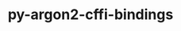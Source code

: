 ---
title: "py-argon2-cffi-bindings"
layout: cache
categories: [package, develop]
meta: {"compilers": ["gcc@11.1.0", "gcc@11.4.0"], "num_specs": 76, "num_specs_by_stack": {"data-vis-sdk": 16, "e4s": 30, "e4s-neoverse-v2": 30, "root": 76}, "oss": ["ubuntu20.04", "ubuntu22.04"], "platforms": ["linux"], "stacks": ["data-vis-sdk", "e4s", "e4s-neoverse-v2", "root"], "targets": ["neoverse_v2", "x86_64_v3"], "versions": ["21.2.0"]}
spec_details: [{"compiler": "gcc@11.4.0", "hash": "22rr6s6sjtft7lhze2ajdy5dlkych6xk", "os": "ubuntu22.04", "platform": "linux", "size": "-", "stacks": ["e4s", "root"], "target": "x86_64_v3", "variants": ["build_system=python_pip"], "versions": ["21.2.0"]}, {"compiler": "gcc@11.4.0", "hash": "2etaebxb2tjfeg7nmiep4jyvexpbbnfd", "os": "ubuntu22.04", "platform": "linux", "size": "-", "stacks": ["e4s", "root"], "target": "x86_64_v3", "variants": ["build_system=python_pip"], "versions": ["21.2.0"]}, {"compiler": "gcc@11.4.0", "hash": "2uqxvf5br6uswzjneqn6mjybwsjdevnu", "os": "ubuntu22.04", "platform": "linux", "size": "-", "stacks": ["e4s", "root"], "target": "x86_64_v3", "variants": ["build_system=python_pip"], "versions": ["21.2.0"]}, {"compiler": "gcc@11.1.0", "hash": "4y3sf7iy6q7y5lod6vswn4tbavrkaaxn", "os": "ubuntu20.04", "platform": "linux", "size": "-", "stacks": ["data-vis-sdk", "root"], "target": "x86_64_v3", "variants": ["build_system=python_pip"], "versions": ["21.2.0"]}, {"compiler": "gcc@11.4.0", "hash": "4zue7d7vfx5ly76zdgwfq77sk2xjg647", "os": "ubuntu22.04", "platform": "linux", "size": "-", "stacks": ["e4s", "root"], "target": "x86_64_v3", "variants": ["build_system=python_pip"], "versions": ["21.2.0"]}, {"compiler": "gcc@11.4.0", "hash": "5dvzcgpsg7advi5j46qgd2bdstjsaz3g", "os": "ubuntu22.04", "platform": "linux", "size": "-", "stacks": ["e4s-neoverse-v2", "root"], "target": "neoverse_v2", "variants": ["build_system=python_pip"], "versions": ["21.2.0"]}, {"compiler": "gcc@11.4.0", "hash": "5iquenc4rslwrhs4n3kr7oogwgjful5j", "os": "ubuntu22.04", "platform": "linux", "size": "-", "stacks": ["e4s", "root"], "target": "x86_64_v3", "variants": ["build_system=python_pip"], "versions": ["21.2.0"]}, {"compiler": "gcc@11.4.0", "hash": "5p3tzub3uez5cynes3uimftvq4i7xcda", "os": "ubuntu22.04", "platform": "linux", "size": "-", "stacks": ["e4s", "root"], "target": "x86_64_v3", "variants": ["build_system=python_pip"], "versions": ["21.2.0"]}, {"compiler": "gcc@11.4.0", "hash": "5rxfzt5hbghetymvvpxfkptlhpaw3w5b", "os": "ubuntu22.04", "platform": "linux", "size": "-", "stacks": ["e4s", "root"], "target": "x86_64_v3", "variants": ["build_system=python_pip"], "versions": ["21.2.0"]}, {"compiler": "gcc@11.4.0", "hash": "6rkfavjvmxewgj6hezrdqovvmd4b2prs", "os": "ubuntu22.04", "platform": "linux", "size": "-", "stacks": ["e4s-neoverse-v2", "root"], "target": "neoverse_v2", "variants": ["build_system=python_pip"], "versions": ["21.2.0"]}, {"compiler": "gcc@11.4.0", "hash": "6xuagytn4qjjbrbofxjzfijvwcst4am5", "os": "ubuntu22.04", "platform": "linux", "size": "-", "stacks": ["e4s", "root"], "target": "x86_64_v3", "variants": ["build_system=python_pip"], "versions": ["21.2.0"]}, {"compiler": "gcc@11.4.0", "hash": "7dlzko34lla4oyuldgsafb44hti6ktie", "os": "ubuntu22.04", "platform": "linux", "size": "-", "stacks": ["e4s-neoverse-v2", "root"], "target": "neoverse_v2", "variants": ["build_system=python_pip"], "versions": ["21.2.0"]}, {"compiler": "gcc@11.1.0", "hash": "7xkbfqzw4wf3q5dne3kxy2jvzi2a5ovl", "os": "ubuntu20.04", "platform": "linux", "size": "-", "stacks": ["data-vis-sdk", "root"], "target": "x86_64_v3", "variants": ["build_system=python_pip"], "versions": ["21.2.0"]}, {"compiler": "gcc@11.4.0", "hash": "a6kfcpfu4rqcgw4zjteiodcqk3eo2bim", "os": "ubuntu22.04", "platform": "linux", "size": "-", "stacks": ["e4s", "root"], "target": "x86_64_v3", "variants": ["build_system=python_pip"], "versions": ["21.2.0"]}, {"compiler": "gcc@11.4.0", "hash": "a7o4kim3ab6fvt5gyzk552id7atmkmuc", "os": "ubuntu22.04", "platform": "linux", "size": "-", "stacks": ["e4s", "root"], "target": "x86_64_v3", "variants": ["build_system=python_pip"], "versions": ["21.2.0"]}, {"compiler": "gcc@11.4.0", "hash": "a7zdjvoxesobptsin6m2my237lqv32h7", "os": "ubuntu22.04", "platform": "linux", "size": "-", "stacks": ["e4s-neoverse-v2", "root"], "target": "neoverse_v2", "variants": ["build_system=python_pip"], "versions": ["21.2.0"]}, {"compiler": "gcc@11.4.0", "hash": "ahkfvercnxfg4vxrin6g4lq4n6cgtk66", "os": "ubuntu22.04", "platform": "linux", "size": "-", "stacks": ["e4s-neoverse-v2", "root"], "target": "neoverse_v2", "variants": ["build_system=python_pip"], "versions": ["21.2.0"]}, {"compiler": "gcc@11.4.0", "hash": "ajmika6mzt6iyhsornfth4wuxkajybid", "os": "ubuntu22.04", "platform": "linux", "size": "-", "stacks": ["e4s", "root"], "target": "x86_64_v3", "variants": ["build_system=python_pip"], "versions": ["21.2.0"]}, {"compiler": "gcc@11.4.0", "hash": "ax26oc6zakjihwvmk5zkjrkfgbvs7zf3", "os": "ubuntu22.04", "platform": "linux", "size": "-", "stacks": ["e4s-neoverse-v2", "root"], "target": "neoverse_v2", "variants": ["build_system=python_pip"], "versions": ["21.2.0"]}, {"compiler": "gcc@11.1.0", "hash": "b4zqqnop6gudrcfajtmppmjhzbl5z5jh", "os": "ubuntu20.04", "platform": "linux", "size": "-", "stacks": ["data-vis-sdk", "root"], "target": "x86_64_v3", "variants": ["build_system=python_pip"], "versions": ["21.2.0"]}, {"compiler": "gcc@11.4.0", "hash": "bhbkfy77a337docsxk43sv5zg2gocymn", "os": "ubuntu22.04", "platform": "linux", "size": "-", "stacks": ["e4s", "root"], "target": "x86_64_v3", "variants": ["build_system=python_pip"], "versions": ["21.2.0"]}, {"compiler": "gcc@11.4.0", "hash": "bz4r73udygz3c7wq4unext43b5y35iut", "os": "ubuntu22.04", "platform": "linux", "size": "-", "stacks": ["e4s-neoverse-v2", "root"], "target": "neoverse_v2", "variants": ["build_system=python_pip"], "versions": ["21.2.0"]}, {"compiler": "gcc@11.4.0", "hash": "c5t6c2cl6nrhoc6tfhj6i7nmv3cwx25w", "os": "ubuntu22.04", "platform": "linux", "size": "-", "stacks": ["e4s-neoverse-v2", "root"], "target": "neoverse_v2", "variants": ["build_system=python_pip"], "versions": ["21.2.0"]}, {"compiler": "gcc@11.1.0", "hash": "ciwnkz5qu3bt433mi6iq5fdirxuz3szy", "os": "ubuntu20.04", "platform": "linux", "size": "-", "stacks": ["data-vis-sdk", "root"], "target": "x86_64_v3", "variants": ["build_system=python_pip"], "versions": ["21.2.0"]}, {"compiler": "gcc@11.4.0", "hash": "clwh4ygjcc3xlwftoucx6nmkq6uwzp4l", "os": "ubuntu22.04", "platform": "linux", "size": "-", "stacks": ["e4s-neoverse-v2", "root"], "target": "neoverse_v2", "variants": ["build_system=python_pip"], "versions": ["21.2.0"]}, {"compiler": "gcc@11.1.0", "hash": "codijw5chabqiqphposwlgpnwi7fov6s", "os": "ubuntu20.04", "platform": "linux", "size": "-", "stacks": ["data-vis-sdk", "root"], "target": "x86_64_v3", "variants": ["build_system=python_pip"], "versions": ["21.2.0"]}, {"compiler": "gcc@11.4.0", "hash": "cqixntlsf4mhfb3tl5qhq4xugc7puaro", "os": "ubuntu22.04", "platform": "linux", "size": "-", "stacks": ["e4s-neoverse-v2", "root"], "target": "neoverse_v2", "variants": ["build_system=python_pip"], "versions": ["21.2.0"]}, {"compiler": "gcc@11.4.0", "hash": "dcdhrpu6lmybashr3hl65wwr2av2hcvi", "os": "ubuntu22.04", "platform": "linux", "size": "-", "stacks": ["e4s-neoverse-v2", "root"], "target": "neoverse_v2", "variants": ["build_system=python_pip"], "versions": ["21.2.0"]}, {"compiler": "gcc@11.4.0", "hash": "dd7ogh4p4iedmgbgxhizsog622xtena6", "os": "ubuntu22.04", "platform": "linux", "size": "-", "stacks": ["e4s", "root"], "target": "x86_64_v3", "variants": ["build_system=python_pip"], "versions": ["21.2.0"]}, {"compiler": "gcc@11.4.0", "hash": "dx3rrw4vwi2bcfcrkfwpqmrum2jcxan7", "os": "ubuntu22.04", "platform": "linux", "size": "-", "stacks": ["e4s-neoverse-v2", "root"], "target": "neoverse_v2", "variants": ["build_system=python_pip"], "versions": ["21.2.0"]}, {"compiler": "gcc@11.1.0", "hash": "ejfn4y5m4tvphdvlqp6dy2357q552pmd", "os": "ubuntu20.04", "platform": "linux", "size": "-", "stacks": ["data-vis-sdk", "root"], "target": "x86_64_v3", "variants": ["build_system=python_pip"], "versions": ["21.2.0"]}, {"compiler": "gcc@11.4.0", "hash": "elwh4jzrtddgdxs5rwq5huubcubg7ypd", "os": "ubuntu22.04", "platform": "linux", "size": "-", "stacks": ["e4s-neoverse-v2", "root"], "target": "neoverse_v2", "variants": ["build_system=python_pip"], "versions": ["21.2.0"]}, {"compiler": "gcc@11.4.0", "hash": "f2sagtb76wex46n74jiffhjufxltlowe", "os": "ubuntu22.04", "platform": "linux", "size": "-", "stacks": ["e4s", "root"], "target": "x86_64_v3", "variants": ["build_system=python_pip"], "versions": ["21.2.0"]}, {"compiler": "gcc@11.4.0", "hash": "f5py66brgb4ebwj4pallhpqtutmza73u", "os": "ubuntu22.04", "platform": "linux", "size": "-", "stacks": ["e4s", "root"], "target": "x86_64_v3", "variants": ["build_system=python_pip"], "versions": ["21.2.0"]}, {"compiler": "gcc@11.4.0", "hash": "fhywqfkd5ez5ayyjagaqatiw47ctlc7v", "os": "ubuntu22.04", "platform": "linux", "size": "-", "stacks": ["e4s", "root"], "target": "x86_64_v3", "variants": ["build_system=python_pip"], "versions": ["21.2.0"]}, {"compiler": "gcc@11.1.0", "hash": "fzgfqdm5pydy5onsjteerumbeydgman4", "os": "ubuntu20.04", "platform": "linux", "size": "-", "stacks": ["data-vis-sdk", "root"], "target": "x86_64_v3", "variants": ["build_system=python_pip"], "versions": ["21.2.0"]}, {"compiler": "gcc@11.4.0", "hash": "gbfo4kugozswllwautp3w6evwulmbj35", "os": "ubuntu22.04", "platform": "linux", "size": "-", "stacks": ["e4s", "root"], "target": "x86_64_v3", "variants": ["build_system=python_pip"], "versions": ["21.2.0"]}, {"compiler": "gcc@11.4.0", "hash": "gbyquavwaqbrhikkwfjmqkdhbhofaab6", "os": "ubuntu22.04", "platform": "linux", "size": "-", "stacks": ["e4s-neoverse-v2", "root"], "target": "neoverse_v2", "variants": ["build_system=python_pip"], "versions": ["21.2.0"]}, {"compiler": "gcc@11.4.0", "hash": "gctetsy6vv7etehmprmfhjmgm6z2m72n", "os": "ubuntu22.04", "platform": "linux", "size": "-", "stacks": ["e4s-neoverse-v2", "root"], "target": "neoverse_v2", "variants": ["build_system=python_pip"], "versions": ["21.2.0"]}, {"compiler": "gcc@11.4.0", "hash": "grjowvnv4npdfg52zgwrpejw3eyu6fcu", "os": "ubuntu22.04", "platform": "linux", "size": "-", "stacks": ["e4s-neoverse-v2", "root"], "target": "neoverse_v2", "variants": ["build_system=python_pip"], "versions": ["21.2.0"]}, {"compiler": "gcc@11.1.0", "hash": "jgq5d2uzgd7l5xxkkylrgq3tampfri6e", "os": "ubuntu20.04", "platform": "linux", "size": "-", "stacks": ["data-vis-sdk", "root"], "target": "x86_64_v3", "variants": ["build_system=python_pip"], "versions": ["21.2.0"]}, {"compiler": "gcc@11.4.0", "hash": "jtse4hfdqeajni4467ow2jbzrx3pa5zd", "os": "ubuntu22.04", "platform": "linux", "size": "-", "stacks": ["e4s", "root"], "target": "x86_64_v3", "variants": ["build_system=python_pip"], "versions": ["21.2.0"]}, {"compiler": "gcc@11.4.0", "hash": "kmd7sfezeociyvzhsijux2tbngako3wj", "os": "ubuntu22.04", "platform": "linux", "size": "-", "stacks": ["e4s", "root"], "target": "x86_64_v3", "variants": ["build_system=python_pip"], "versions": ["21.2.0"]}, {"compiler": "gcc@11.4.0", "hash": "kmhyffp62amfgeg64btu3jtjt26qfxr4", "os": "ubuntu22.04", "platform": "linux", "size": "-", "stacks": ["e4s-neoverse-v2", "root"], "target": "neoverse_v2", "variants": ["build_system=python_pip"], "versions": ["21.2.0"]}, {"compiler": "gcc@11.4.0", "hash": "kxzfcwrzd2dd7ytbpr5u6icwxfvodxn4", "os": "ubuntu22.04", "platform": "linux", "size": "-", "stacks": ["e4s", "root"], "target": "x86_64_v3", "variants": ["build_system=python_pip"], "versions": ["21.2.0"]}, {"compiler": "gcc@11.4.0", "hash": "lcgewxx44sa7t5gbovk2n3gikkmchhpr", "os": "ubuntu22.04", "platform": "linux", "size": "-", "stacks": ["e4s", "root"], "target": "x86_64_v3", "variants": ["build_system=python_pip"], "versions": ["21.2.0"]}, {"compiler": "gcc@11.4.0", "hash": "llcg2v2nw725wf7pf64poh7g4jkdau3w", "os": "ubuntu22.04", "platform": "linux", "size": "-", "stacks": ["e4s-neoverse-v2", "root"], "target": "neoverse_v2", "variants": ["build_system=python_pip"], "versions": ["21.2.0"]}, {"compiler": "gcc@11.4.0", "hash": "n6rd3rjrm26wgxvfplg6mxm4y4zqoyw3", "os": "ubuntu22.04", "platform": "linux", "size": "-", "stacks": ["e4s-neoverse-v2", "root"], "target": "neoverse_v2", "variants": ["build_system=python_pip"], "versions": ["21.2.0"]}, {"compiler": "gcc@11.4.0", "hash": "necw2wnug26h26zh7wwqvmfqr7ixb2mt", "os": "ubuntu22.04", "platform": "linux", "size": "-", "stacks": ["e4s", "root"], "target": "x86_64_v3", "variants": ["build_system=python_pip"], "versions": ["21.2.0"]}, {"compiler": "gcc@11.4.0", "hash": "nuty5uawy7v3jdolhqjuu6nn5sxxknf7", "os": "ubuntu22.04", "platform": "linux", "size": "-", "stacks": ["e4s", "root"], "target": "x86_64_v3", "variants": ["build_system=python_pip"], "versions": ["21.2.0"]}, {"compiler": "gcc@11.4.0", "hash": "oi3fwfiggm2n64k3agjrevu376jmfgnk", "os": "ubuntu22.04", "platform": "linux", "size": "-", "stacks": ["e4s-neoverse-v2", "root"], "target": "neoverse_v2", "variants": ["build_system=python_pip"], "versions": ["21.2.0"]}, {"compiler": "gcc@11.1.0", "hash": "oiqvaltfry55h4m4nn2fmpeiahxlo2re", "os": "ubuntu20.04", "platform": "linux", "size": "-", "stacks": ["data-vis-sdk", "root"], "target": "x86_64_v3", "variants": ["build_system=python_pip"], "versions": ["21.2.0"]}, {"compiler": "gcc@11.4.0", "hash": "ospw725ebpirikpktcckqwl2jhkpozeg", "os": "ubuntu22.04", "platform": "linux", "size": "-", "stacks": ["e4s", "root"], "target": "x86_64_v3", "variants": ["build_system=python_pip"], "versions": ["21.2.0"]}, {"compiler": "gcc@11.4.0", "hash": "phlda6wjgwy7mytezhvanvt6bte3z3vc", "os": "ubuntu22.04", "platform": "linux", "size": "-", "stacks": ["e4s-neoverse-v2", "root"], "target": "neoverse_v2", "variants": ["build_system=python_pip"], "versions": ["21.2.0"]}, {"compiler": "gcc@11.1.0", "hash": "pn2wvs4gpkiokgaus3egazyl3e6zcra7", "os": "ubuntu20.04", "platform": "linux", "size": "-", "stacks": ["data-vis-sdk", "root"], "target": "x86_64_v3", "variants": ["build_system=python_pip"], "versions": ["21.2.0"]}, {"compiler": "gcc@11.4.0", "hash": "pvkzsmaexbesux2v34urvgtmye4fzlpb", "os": "ubuntu22.04", "platform": "linux", "size": "-", "stacks": ["e4s-neoverse-v2", "root"], "target": "neoverse_v2", "variants": ["build_system=python_pip"], "versions": ["21.2.0"]}, {"compiler": "gcc@11.4.0", "hash": "s3ad5uzvkhrql3scznyk4of3szyeowl6", "os": "ubuntu22.04", "platform": "linux", "size": "-", "stacks": ["e4s", "root"], "target": "x86_64_v3", "variants": ["build_system=python_pip"], "versions": ["21.2.0"]}, {"compiler": "gcc@11.1.0", "hash": "sepbyonphkease243yus6agdvwziga5e", "os": "ubuntu20.04", "platform": "linux", "size": "-", "stacks": ["data-vis-sdk", "root"], "target": "x86_64_v3", "variants": ["build_system=python_pip"], "versions": ["21.2.0"]}, {"compiler": "gcc@11.4.0", "hash": "sha6ba6hnbrfqgckgjnuxprfh2ioqb3b", "os": "ubuntu22.04", "platform": "linux", "size": "-", "stacks": ["e4s-neoverse-v2", "root"], "target": "neoverse_v2", "variants": ["build_system=python_pip"], "versions": ["21.2.0"]}, {"compiler": "gcc@11.4.0", "hash": "svcrgxth3ouh4ggdvwdzyet3whivghi5", "os": "ubuntu22.04", "platform": "linux", "size": "-", "stacks": ["e4s", "root"], "target": "x86_64_v3", "variants": ["build_system=python_pip"], "versions": ["21.2.0"]}, {"compiler": "gcc@11.1.0", "hash": "tm7yrfwcyenyzt6v4gapsmebhl4k5pui", "os": "ubuntu20.04", "platform": "linux", "size": "-", "stacks": ["data-vis-sdk", "root"], "target": "x86_64_v3", "variants": ["build_system=python_pip"], "versions": ["21.2.0"]}, {"compiler": "gcc@11.1.0", "hash": "tmdlw5ggdpnqrrfhzwko5twnho6ualnt", "os": "ubuntu20.04", "platform": "linux", "size": "-", "stacks": ["data-vis-sdk", "root"], "target": "x86_64_v3", "variants": ["build_system=python_pip"], "versions": ["21.2.0"]}, {"compiler": "gcc@11.4.0", "hash": "tuujwivzkyshzfv4p6uae32wy3jebnvp", "os": "ubuntu22.04", "platform": "linux", "size": "-", "stacks": ["e4s-neoverse-v2", "root"], "target": "neoverse_v2", "variants": ["build_system=python_pip"], "versions": ["21.2.0"]}, {"compiler": "gcc@11.4.0", "hash": "ve74btggf3dfmygmzh7ksz544e77pmig", "os": "ubuntu22.04", "platform": "linux", "size": "-", "stacks": ["e4s-neoverse-v2", "root"], "target": "neoverse_v2", "variants": ["build_system=python_pip"], "versions": ["21.2.0"]}, {"compiler": "gcc@11.1.0", "hash": "vwbtvwc2pnxm6waeviqpnnqt2dlwgse6", "os": "ubuntu20.04", "platform": "linux", "size": "-", "stacks": ["data-vis-sdk", "root"], "target": "x86_64_v3", "variants": ["build_system=python_pip"], "versions": ["21.2.0"]}, {"compiler": "gcc@11.4.0", "hash": "wa5a2tnzd2xzucva2xqkyggufrx5tbes", "os": "ubuntu22.04", "platform": "linux", "size": "-", "stacks": ["e4s-neoverse-v2", "root"], "target": "neoverse_v2", "variants": ["build_system=python_pip"], "versions": ["21.2.0"]}, {"compiler": "gcc@11.4.0", "hash": "wbkhhdhz5xldedxbxinh2bpilikuy7kj", "os": "ubuntu22.04", "platform": "linux", "size": "-", "stacks": ["e4s-neoverse-v2", "root"], "target": "neoverse_v2", "variants": ["build_system=python_pip"], "versions": ["21.2.0"]}, {"compiler": "gcc@11.4.0", "hash": "wfeioditybcoc6ldv2iuzre7djfg2qqt", "os": "ubuntu22.04", "platform": "linux", "size": "-", "stacks": ["e4s", "root"], "target": "x86_64_v3", "variants": ["build_system=python_pip"], "versions": ["21.2.0"]}, {"compiler": "gcc@11.4.0", "hash": "wtl7kibckgdv6gqw7zvgsthiauvqincc", "os": "ubuntu22.04", "platform": "linux", "size": "-", "stacks": ["e4s", "root"], "target": "x86_64_v3", "variants": ["build_system=python_pip"], "versions": ["21.2.0"]}, {"compiler": "gcc@11.4.0", "hash": "x4sl5scbfulw4q6j7tlxh3jcympmy6mo", "os": "ubuntu22.04", "platform": "linux", "size": "-", "stacks": ["e4s", "root"], "target": "x86_64_v3", "variants": ["build_system=python_pip"], "versions": ["21.2.0"]}, {"compiler": "gcc@11.1.0", "hash": "xw6fqyxcedolmhnrmw3gncsd374df5jh", "os": "ubuntu20.04", "platform": "linux", "size": "-", "stacks": ["data-vis-sdk", "root"], "target": "x86_64_v3", "variants": ["build_system=python_pip"], "versions": ["21.2.0"]}, {"compiler": "gcc@11.4.0", "hash": "yf4oqjldjwey6edekrq7ylnfzc3sork2", "os": "ubuntu22.04", "platform": "linux", "size": "-", "stacks": ["e4s-neoverse-v2", "root"], "target": "neoverse_v2", "variants": ["build_system=python_pip"], "versions": ["21.2.0"]}, {"compiler": "gcc@11.4.0", "hash": "zbvx3xlqvknibbuw4vaoaln57deepmxd", "os": "ubuntu22.04", "platform": "linux", "size": "-", "stacks": ["e4s", "root"], "target": "x86_64_v3", "variants": ["build_system=python_pip"], "versions": ["21.2.0"]}, {"compiler": "gcc@11.4.0", "hash": "zer3opksl64beexoaxbkbh5oo3wukzcs", "os": "ubuntu22.04", "platform": "linux", "size": "-", "stacks": ["e4s-neoverse-v2", "root"], "target": "neoverse_v2", "variants": ["build_system=python_pip"], "versions": ["21.2.0"]}, {"compiler": "gcc@11.4.0", "hash": "zkvoetjzfmod7yylyzbuhpuqwnt454cy", "os": "ubuntu22.04", "platform": "linux", "size": "-", "stacks": ["e4s-neoverse-v2", "root"], "target": "neoverse_v2", "variants": ["build_system=python_pip"], "versions": ["21.2.0"]}, {"compiler": "gcc@11.1.0", "hash": "zoudkgeqexmb6ggxtijunwytyoj5pv3f", "os": "ubuntu20.04", "platform": "linux", "size": "-", "stacks": ["data-vis-sdk", "root"], "target": "x86_64_v3", "variants": ["build_system=python_pip"], "versions": ["21.2.0"]}]
---